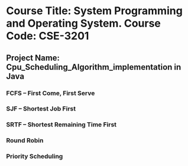   # Course Title: System Programming and Operating System. Course Code: CSE-3201 
  ## Project Name: Cpu_Scheduling_Algorithm_implementation in Java

### FCFS – First Come, First Serve
### SJF – Shortest Job First
### SRTF – Shortest Remaining Time First
### Round Robin
### Priority Scheduling
